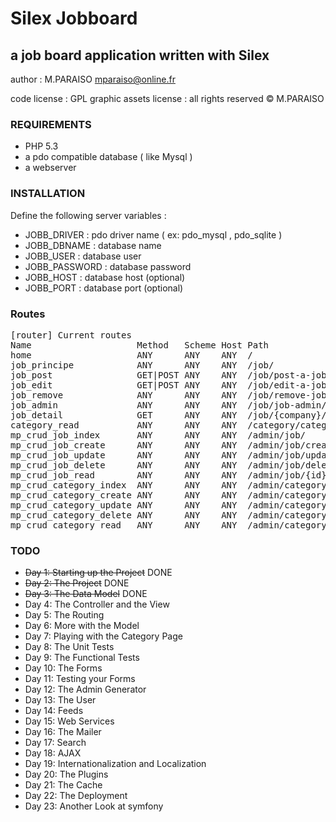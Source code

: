 Silex Jobboard
==============

a job board application written with Silex
------------------------------------------

author : M.PARAISO <mparaiso@online.fr>

code license : GPL
graphic assets license : all rights reserved &copy; M.PARAISO

### REQUIREMENTS

- PHP 5.3
- a pdo compatible database ( like Mysql )
- a webserver

### INSTALLATION

Define the following server variables :

+ JOBB_DRIVER : pdo driver name ( ex: pdo_mysql , pdo_sqlite )
+ JOBB_DBNAME : database name
+ JOBB_USER : database user
+ JOBB_PASSWORD : database password
+ JOBB_HOST : database host (optional)
+ JOBB_PORT : database port (optional)

### Routes

<pre>
[router] Current routes
Name                    Method   Scheme Host Path
home                    ANY      ANY    ANY  /
job_principe            ANY      ANY    ANY  /job/
job_post                GET|POST ANY    ANY  /job/post-a-job
job_edit                GET|POST ANY    ANY  /job/edit-a-job/{token}
job_remove              ANY      ANY    ANY  /job/remove-job/{token}
job_admin               ANY      ANY    ANY  /job/job-admin/{token}
job_detail              GET      ANY    ANY  /job/{company}/{location}/{id}/{position}
category_read           ANY      ANY    ANY  /category/category/{id}/{name}
mp_crud_job_index       ANY      ANY    ANY  /admin/job/
mp_crud_job_create      ANY      ANY    ANY  /admin/job/create
mp_crud_job_update      ANY      ANY    ANY  /admin/job/update/{id}
mp_crud_job_delete      ANY      ANY    ANY  /admin/job/delete/{id}
mp_crud_job_read        ANY      ANY    ANY  /admin/job/{id}
mp_crud_category_index  ANY      ANY    ANY  /admin/category/
mp_crud_category_create ANY      ANY    ANY  /admin/category/create
mp_crud_category_update ANY      ANY    ANY  /admin/category/update/{id}
mp_crud_category_delete ANY      ANY    ANY  /admin/category/delete/{id}
mp_crud_category_read   ANY      ANY    ANY  /admin/category/{id}
</pre>

### TODO

+ <strike>Day 1: Starting up the Project</strike> DONE
+ <strike>Day 2: The Project</strike> DONE
+ <strike>Day 3: The Data Model</strike> DONE
+ Day 4: The Controller and the View
+ Day 5: The Routing
+ Day 6: More with the Model
+ Day 7: Playing with the Category Page
+ Day 8: The Unit Tests
+ Day 9: The Functional Tests
+ Day 10: The Forms
+ Day 11: Testing your Forms
+ Day 12: The Admin Generator
+ Day 13: The User
+ Day 14: Feeds
+ Day 15: Web Services
+ Day 16: The Mailer
+ Day 17: Search
+ Day 18: AJAX
+ Day 19: Internationalization and Localization
+ Day 20: The Plugins
+ Day 21: The Cache
+ Day 22: The Deployment
+ Day 23: Another Look at symfony

